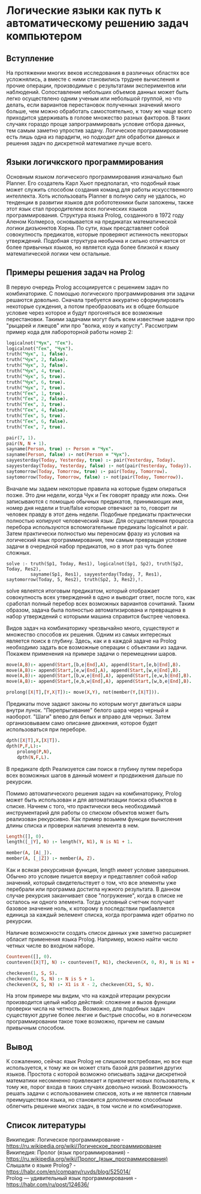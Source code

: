 Логические языки как путь к автоматическому решению задач компьютером
=====================================================================

Вступление
----------
На протяжении многих веков исследования в различных областях все усложнялись, а вместе с ними становились труднее вычисления и прочие операции, производимые с результатами 
экспериментов или наблюдений. Сопоставление небольших объемов данных может быть легко осуществлено одним ученым или небольшой группой, но что делать, если вариантов перестановок полученных 
значений много больше, чем можно обработать самостоятельно, к тому же чаще всего приходится удерживать в голове множество разных факторов. В таких случаях гораздо проще запрограммировать
условие отбора данных, тем самым заметно упростив задачу. Логическое программирование есть лишь одна из парадигм, но подходит для обработки данных и решения задач по дискретной 
математике лучше всего. 

Языки логичкского программирования
----------------------------------

Основным языком логического программирования изначально был Planner. Его создатель Карл Хьют предполагал, что подобный язык может служить способом создания команд для работы 
искусственного интеллекта. Хоть использовать Planner в полную силу не удалось, но тенденции в развитии языков для робототехники были заложены, также этот язык стал прородителем всех
логических языков программирования. Структура языка Prolog, созданного в 1972 году Аленом Колмероэ, основывается на предикатах математической логики дизъюнктов Хорна.
По сути, язык пресдставляет собой совокупность предикатов, которые проверяют истинность некоторых утверждений. Подобная структура необычна и сильно отличается от более привычных языков,
но является куда более близкой к языку математической логики чем остальные.  

Примеры решения задач на Prolog
-------------------------------

В первую очередь Prolog ассоциируется с решением задач по комбинаторике. С помощью логического программирования эти задачи решаются довольно. 
Сначала требуется аккуратно сформулировать некоторые суждения, а потом преобразовать их в общее большое условие через которое и будут прогоняться все возможные перестановки. 
Такими задачами могут быть всем известные задачи про "рыцарей и лжецов" или про "волка, козу и капусту".
Рассмотрим пример кода для лабороторной работы номер 2:
```prolog
logicalnot("Чук", "Гек").
logicalnot("Гек", "Чук").
truth("Чук", 1, false).
truth("Чук", 2, false).
truth("Чук", 3, false).
truth("Чук", 4, true).
truth("Чук", 5, true).
truth("Чук", 6, true).
truth("Чук", 7, true).
truth("Гек", 1, true).
truth("Гек", 2, false).
truth("Гек", 3, true).
truth("Гек", 4, false).
truth("Гек", 5, true).
truth("Гек", 6, false).
truth("Гек", 7, true).

pair(7, 1).
pair(N, N + 1).
sayname(Person, true) :- Person = "Чук".
sayname(Person, false) :- not(Person = "Чук").
sayyesterday(Today, Yesterday, true) :- pair(Yesterday, Today).
sayyesterday(Today, Yesterday, false) :- not(pair(Yesterday, Today)).
saytomorrow(Today, Tomorrow, true) :- pair(Today, Tomorrow).
saytomorrow(Today, Tomorrow, false) :- not(pair(Today, Tomorrow)).
```
Вначале мы задаем некоторые правила на которые будем опираться позже. Это дни недели, когда Чук и Гек говорят правду или ложь. Они записываются с помощью обычных предикатов, принимающих
имя, номер дня недели и true/false которые отвечают за то, говорит ли человек правду в этот день недели. Подобные предикаты практически полностью копируют человеческий язык. 
Для осуществления процесса перебора используются вспомогательные предикаты logicalnot и pair. Затем практически полностью мы переносим фразу из условия на логический язык программирования,
тем самым превращая условие задачи в очередной набор предикатов, но в этот раз чуть более сложных.
```
solve :- truth(Sp1, Today, Res1), logicalnot(Sp1, Sp2), truth(Sp2, Today, Res2),
         sayname(Sp1, Res1), sayyesterday(Today, 7, Res1), saytomorrow(Today, 5, Res2), truth(Sp2, 3, Res2),!.

```
solve явлеятся итоговым предикатом, который отображает совокупность всех утверждений в одно и выводит ответ, после того, как сработал полный перебор всех возможных вариантов сочитаний.
Таким образом, задача была полностью автоматизирована и превращена в набор утверждений с которыми машина справится быстрее человека.

Видов задач на комбинаторику чрезвычайно много, существуют и множество способов их решения. Одним из самых интересных является поиск в глубину.
Здесь, как и в каждой задаче на Prolog необходимо задать все возможные операции с объектами из задачи. 
Покажем применения на примере задачи о перемещении шаров.
```prolog
move(A,B):- append(Start,[b,e|End],A), append(Start,[e,b|End],B).
move(A,B):- append(Start,[e,w|End],A), append(Start,[w,e|End],B).
move(A,B):- append(Start,[b,w,e|End],A), append(Start,[e,w,b|End],B).
move(A,B):- append(Start,[e,b,w|End],A), append(Start,[w,b,e|End],B).

prolong([X|T],[Y,X|T]):- move(X,Y), not(member(Y,[X|T])).
```
Предикаты move задают законы по которым могут двигаться шары внутри лунок. "Перепрыгивание" белого шара через черный и наоборот. "Шаги" влево для белых и вправо для черных.
Затем организовываем само описание движения, которое будет использоваться при переборе.  
```prolog
dpth([X|T],X,[X|T]).
dpth(P,F,L):-
	prolong(P,N),
	dpth(N,F,L).
```
В предикате dpth Реализуется сам поиск в глубину путем перебора всех возможных шагов в данный момент и продвижения дальше по рекурсии.

Помимо автоматического решения задач на комбинаторику, Prolog может быть использован и для автоматизации поиска объектов в списке. Начнем с того, что практически весь необходимый 
инструментарий для работы со списком объектов может быть реализован рекурсивно. Как пример возьмем функции вычисления длины списка и проверки наличия элемента в нем. 
```prolog
Length([], 0).
length([_|Y], N) :- length(Y, N1), N is N1 + 1.

member(A, [A|_]).
member(A, [_|Z]) :- member(A, Z).
```
Как и всякая рекурсивная функция, length имеет условие завершения. Обычно это условие пишется вверху и представляет собой набор значений, который свидетельствует о том, что все элементы
уже перебрали или программа достигла нужного результата. В данном случае рекурсия заканчивает свое "погружение", когда в списке не осталось ни одного элемента. Тогда условный счетчик
получает базовое значение ноль, к которому в последствии прибавляется единица за каждый эелемент списка, когда программа идет обратно по рекурсии. 

Наличие возможности создать список данных уже заметно расширяет обласит применения языка Prolog. Например, можно найти число четных числе во входном наборе. 
```prolog
Counteven([], 0).
counteven([X|T], N) :- counteven(T, N1), checkeven(X, 0, R), N is N1 + R.

checkeven(1, S, S).
checkeven(0, S, N) :- N is S + 1.
checkeven(X, S, N) :- X1 is X - 2, checkeven(X1, S, N).
```
На этом примере мы видим, что на каждой итерации рекурсии производится целый набор действий: сложение и вызов функции проверки числа на четность. Возможно, для подобных задач существуют 
другие более лекгие и быстрые способы, но в логическом программировании такое тоже возможно, причем не самым привычным способом. 

Вывод
-----
К сожалению, сейчас язык Prolog не слишком востребован, но все еще используется, к тому же он может стать базой для развития других языков. Простота с которой возможно описывать задачи 
дискретной математики несомненно привлекает и привлечет новых пользователь, к тому же, порог входа в таких случаях довольно низкий. Возможность решать задачи с использованием
списков, хоть и не является главным преимуществом языка, но становится дополнением способным облегчить решение многих задач, в том числе и по комбинаторике.

Список литературы
-----------------
Википедия: Логическое программирование - https://ru.wikipedia.org/wiki/Логическое_программирование  
Википедия: Пролог (язык программирования) - https://ru.wikipedia.org/wiki/Пролог_(язык_программирования)  
Слышали о языке Prolog? - https://habr.com/en/company/ruvds/blog/525014/  
Prolog — удивительный язык программирования - https://habr.com/ru/post/124636/  